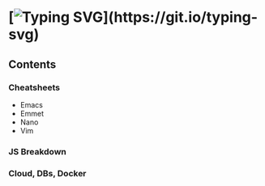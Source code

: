  [![Typing SVG](https://readme-typing-svg.herokuapp.com?font=Impact&duration=4500&color=24A1FF&width=500&lines=Welcome+to+the+Coding+Cheatsheets+%26+Notes+Repository!)](https://git.io/typing-svg) 
==================================
## Contents
### Cheatsheets
- Emacs
- Emmet
- Nano
- Vim
### JS Breakdown
### Cloud, DBs, Docker
